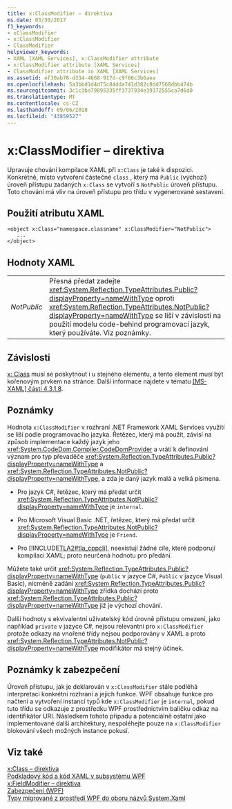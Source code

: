 ```yaml
---
title: x:ClassModifier – direktiva
ms.date: 03/30/2017
f1_keywords:
- xClassModifier
- x:ClassModifier
- ClassModifier
helpviewer_keywords:
- XAML [XAML Services], x:ClassModifier attribute
- x:ClassModifier attribute [XAML Services]
- ClassModifier attribute in XAML [XAML Services]
ms.assetid: ef30ab78-d334-4668-917d-c9f66c3b6aea
ms.openlocfilehash: 5a3bbd1d4d75c84dda741d382c8dd7568dbb474b
ms.sourcegitcommit: 3c1c3ba79895335ff3737934e39372555ca7d6d0
ms.translationtype: MT
ms.contentlocale: cs-CZ
ms.lasthandoff: 09/06/2018
ms.locfileid: "43859527"
---
```

# <a name="xclassmodifier-directive"></a>x:ClassModifier – direktiva
Upravuje chování kompilace XAML při `x:Class` je také k dispozici. Konkrétně, místo vytvoření částečné `class` , který má `Public` (výchozí) úroveň přístupu zadaných `x:Class` se vytvoří s `NotPublic` úroveň přístupu. Toto chování má vliv na úroveň přístupu pro třídu v vygenerované sestavení.  
  
## <a name="xaml-attribute-usage"></a>Použití atributu XAML  
  
```  
<object x:Class="namespace.classname" x:ClassModifier="NotPublic">  
   ...  
</object>  
```  
  
## <a name="xaml-values"></a>Hodnoty XAML  
  
|||  
|-|-|  
|*NotPublic*|Přesná předat zadejte <xref:System.Reflection.TypeAttributes.Public?displayProperty=nameWithType> oproti <xref:System.Reflection.TypeAttributes.NotPublic?displayProperty=nameWithType> se liší v závislosti na použití modelu code-behind programovací jazyk, který používáte. Viz poznámky.|  
  
## <a name="dependencies"></a>Závislosti  
 [x: Class](../../../docs/framework/xaml-services/x-class-directive.md) musí se poskytnout i u stejného elementu, a tento element musí být kořenovým prvkem na stránce. Další informace najdete v tématu [ \[MS-XAML\] části 4.3.1.8](https://go.microsoft.com/fwlink/?LinkId=114525).  
  
## <a name="remarks"></a>Poznámky  
 Hodnota `x:ClassModifier` v rozhraní .NET Framework XAML Services využití se liší podle programovacího jazyka. Řetězec, který má použít, závisí na způsob implementace každý jazyk jeho <xref:System.CodeDom.Compiler.CodeDomProvider> a vrátí k definování význam pro typ převaděče <xref:System.Reflection.TypeAttributes.Public?displayProperty=nameWithType> a <xref:System.Reflection.TypeAttributes.NotPublic?displayProperty=nameWithType>, a zda je daný jazyk malá a velká písmena.  
  
-   Pro jazyk C#, řetězec, který má předat určit <xref:System.Reflection.TypeAttributes.NotPublic?displayProperty=nameWithType> je `internal`.  
  
-   Pro Microsoft Visual Basic .NET, řetězec, který má předat určit <xref:System.Reflection.TypeAttributes.NotPublic?displayProperty=nameWithType> je `Friend`.  
  
-   Pro [!INCLUDE[TLA2#tla_cppcli](../../../includes/tla2sharptla-cppcli-md.md)], neexistují žádné cíle, které podporují kompilaci XAML; proto neurčená hodnotu pro předání.  
  
 Můžete také určit <xref:System.Reflection.TypeAttributes.Public?displayProperty=nameWithType> (`public` v jazyce C#, `Public` v jazyce Visual Basic), nicméně zadání <xref:System.Reflection.TypeAttributes.Public?displayProperty=nameWithType> zřídka dochází proto <xref:System.Reflection.TypeAttributes.Public?displayProperty=nameWithType> již je výchozí chování.  
  
 Další hodnoty s ekvivalentní uživatelský kód úrovně přístupu omezení, jako například `private` v jazyce C#, nejsou relevantní pro `x:ClassModifier` protože odkazy na vnořené třídy nejsou podporovány v XAML a proto <xref:System.Reflection.TypeAttributes.NotPublic?displayProperty=nameWithType> modifikátor má stejný účinek.  
  
## <a name="security-notes"></a>Poznámky k zabezpečení  
 Úroveň přístupu, jak je deklarován v `x:ClassModifier` stále podléhá interpretaci konkrétní rozhraní a jejich funkce. WPF obsahuje funkce pro načtení a vytvoření instancí typů kde `x:ClassModifier` je `internal`, pokud tuto třídu se odkazuje z prostředku WPF prostřednictvím balíčku odkaz na identifikátor URI. Následkem tohoto případu a potenciálně ostatní jako implementované další architektury, nespoléhejte pouze na `x:ClassModifier` blokování všech možných instance pokusí.  
  
## <a name="see-also"></a>Viz také  
 [x:Class – direktiva](../../../docs/framework/xaml-services/x-class-directive.md)  
 [Podkladový kód a kód XAML v subsystému WPF](../../../docs/framework/wpf/advanced/code-behind-and-xaml-in-wpf.md)  
 [x:FieldModifier – direktiva](../../../docs/framework/xaml-services/x-fieldmodifier-directive.md)  
 [Zabezpečení (WPF)](../../../docs/framework/wpf/security-wpf.md)  
 [Typy migrované z prostředí WPF do oboru názvů System.Xaml](../../../docs/framework/xaml-services/types-migrated-from-wpf-to-system-xaml.md)
